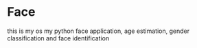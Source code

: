 # Face

this is my os my python face application, age estimation, gender classification and face identification
